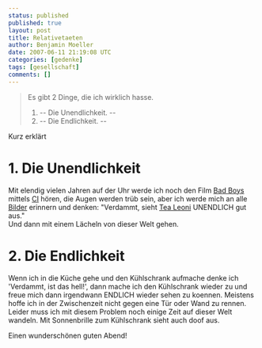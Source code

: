 ```yaml
---
status: published
published: true
layout: post
title: Relativetaeten
author: Benjamin Moeller
date: 2007-06-11 21:19:08 UTC
categories: [gedenke]
tags: [gesellschaft]
comments: []
---
```


> Es gibt 2 Dinge, die ich wirklich hasse.  
> 1.  -- Die Unendlichkeit. --  
> 2.  -- Die Endlichkeit. --  

Kurz erklärt
# 1. Die Unendlichkeit
Mit elendig vielen Jahren auf der Uhr werde ich noch den Film [Bad Boys](http://www.imdb.com/title/tt0112442/) mittels [CI](http://www.cochlear.de/) hören, die Augen werden trüb sein, aber ich werde mich an alle [Bilder](http://www.imdb.com/gallery/ss/0112442/fcstil_0620.jpg.html) erinnern und denken: "Verdammt, sieht [Tea Leoni](http://www.imdb.com/name/nm0000495/) UNENDLICH gut aus."  
Und dann mit einem Lächeln von dieser Welt gehen.  

# 2. Die Endlichkeit
Wenn ich in die Küche gehe und den Kühlschrank aufmache denke ich 'Verdammt, ist das hell!', dann mache ich den Kühlschrank wieder zu und freue mich dann irgendwann ENDLICH wieder sehen zu koennen. Meistens hoffe ich in der Zwischenzeit nicht gegen eine Tür oder Wand zu rennen.  
Leider muss ich mit diesem Problem noch einige Zeit auf dieser Welt wandeln. Mit Sonnenbrille zum Kühlschrank sieht auch doof aus.  

Einen wunderschönen guten Abend!  
